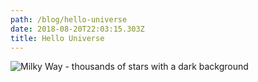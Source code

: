 ```yaml
---
path: /blog/hello-universe
date: 2018-08-20T22:03:15.303Z
title: Hello Universe
---
```

![Milky Way - thousands of stars with a dark background](/assets/universe.jpg)
